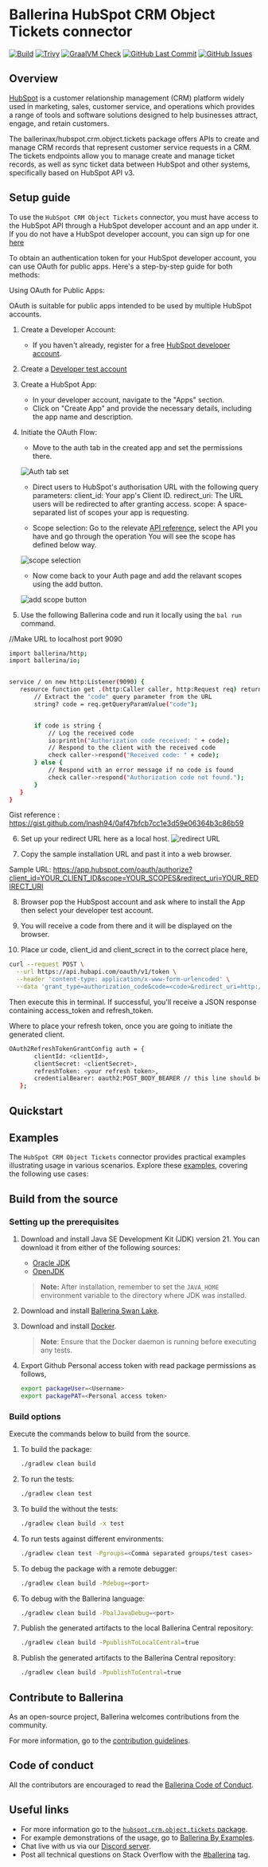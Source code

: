 # Ballerina HubSpot CRM Object Tickets connector

[![Build](https://github.com/ballerina-platform/module-ballerinax-hubspot.crm.object.tickets/actions/workflows/ci.yml/badge.svg)](https://github.com/ballerina-platform/module-ballerinax-hubspot.crm.object.tickets/actions/workflows/ci.yml)
[![Trivy](https://github.com/ballerina-platform/module-ballerinax-hubspot.crm.object.tickets/actions/workflows/trivy-scan.yml/badge.svg)](https://github.com/ballerina-platform/module-ballerinax-hubspot.crm.object.tickets/actions/workflows/trivy-scan.yml)
[![GraalVM Check](https://github.com/ballerina-platform/module-ballerinax-hubspot.crm.object.tickets/actions/workflows/build-with-bal-test-graalvm.yml/badge.svg)](https://github.com/ballerina-platform/module-ballerinax-hubspot.crm.object.tickets/actions/workflows/build-with-bal-test-graalvm.yml)
[![GitHub Last Commit](https://img.shields.io/github/last-commit/ballerina-platform/module-ballerinax-hubspot.crm.object.tickets.svg)](https://github.com/ballerina-platform/module-ballerinax-hubspot.crm.object.tickets/commits/master)
[![GitHub Issues](https://img.shields.io/github/issues/ballerina-platform/ballerina-library/module/hubspot.crm.object.tickets.svg?label=Open%20Issues)](https://github.com/ballerina-platform/ballerina-library/labels/module%hubspot.crm.object.tickets)

## Overview

[//]: # (TODO: Add overview mentioning the purpose of the module, supported REST API versions, and other high-level details.)

[HubSpot](https://www.hubspot.com/our-story?_gl=1*1m7vzmd*_gcl_au*Njg4NDk3MzE4LjE3MzQ2NjYzMTk.*_ga*MTA3NDk2NDE4MC4xNzM0NDk5Njkx*_ga_LXTM6CQ0XK*MTczNDY2NjMxOS41LjEuMTczNDY2NjMyNS41NC4wLjA.*_fplc*cERXeW0zUkg1USUyRjhZTWNpcCUyQno5c3N6dEJmakNLeG5SJTJCUDQlMkZpR0xJbzlSMmlKMWdXMk1QNmd1NDluTzhIUUxVOGpTVFBac0x1OURSRnJuYTJzdnBYTE4wU3FVOHdGa2dUWUJQOVQxVlFKZlVOdVhRdHZYdlMlMkZTWUhhS0duZyUzRCUzRA..&_ga=2.223926171.1279200748.1734499691-1074964180.1734499691) is a customer relationship management (CRM) platform widely used in marketing, sales, customer service, and operations which provides a range of tools and software solutions designed to help businesses attract, engage, and retain customers. 

The ballerinax/hubspot.crm.object.tickets package offers APIs to create and manage CRM records that represent customer service requests in a CRM. The tickets endpoints allow you to manage create and manage ticket records, as well as sync ticket data between HubSpot and other systems, specifically based on HubSpot API v3.

## Setup guide

[//]: # (TODO: Add detailed steps to obtain credentials and configure the module.)
To use the `HubSpot CRM Object Tickets` connector, you must have access to the HubSpot API through a HubSpot developer account and an app under it. If you do not have a HubSpot developer account, you can sign up for one [here](https://developers.hubspot.com/get-started)

To obtain an authentication token for your HubSpot developer account, you can use OAuth for public apps. Here's a step-by-step guide for both methods:

Using OAuth for Public Apps:

OAuth is suitable for public apps intended to be used by multiple HubSpot accounts.

1. Create a Developer Account:
   * If you haven't already, register for a free [HubSpot developer account](https://developers.hubspot.com/get-started).

2. Create a [Developer test account](https://developers.hubspot.com/beta-docs/getting-started/account-types#developer-test-accounts)

3. Create a HubSpot App:
   * In your developer account, navigate to the "Apps" section.
   * Click on "Create App" and provide the necessary details, including the app name and description.

4. Initiate the OAuth Flow:
   * Move to the auth tab in the created app and set the permissions there.

   ![Auth tab set](./docs/setup/resources/auth.png)

   * Direct users to HubSpot's authorisation URL with the following query parameters:
client_id: Your app's Client ID.
redirect_uri: The URL users will be redirected to after granting access.
scope: A space-separated list of scopes your app is requesting.

   * Scope selection: 
Go to the relevate [API reference](https://developers.hubspot.com/beta-docs/reference/api),  select the API  you have  and go through the operation
You will see the scope has defined below way.

   ![scope selection](./docs/setup/resources/scope_selection.png)
 
   * Now come back to your Auth page and add the relavant scopes using the add button.

   ![add scope button](./docs/setup/resources/my_scope_selection.png)

5. Use the following Ballerina code and run it locally using the `bal run` command.

//Make URL to localhost port 9090

``` bash
import ballerina/http;
import ballerina/io;


service / on new http:Listener(9090) {
   resource function get .(http:Caller caller, http:Request req) returns error? {
       // Extract the "code" query parameter from the URL
       string? code = req.getQueryParamValue("code");


       if code is string {
           // Log the received code
           io:println("Authorization code received: " + code);
           // Respond to the client with the received code
           check caller->respond("Received code: " + code);
       } else {
           // Respond with an error message if no code is found
           check caller->respond("Authorization code not found.");
       }
   }
}
```
Gist reference : 
https://gist.github.com/lnash94/0af47bfcb7cc1e3d59e06364b3c86b59

6. Set up your redirect URL here as a local host.
   ![redirect URL](./docs/setup/resources/redirect_url.png)   

7. Copy the sample installation URL and past it into a web browser.

Sample URL:
https://app.hubspot.com/oauth/authorize?client_id=YOUR_CLIENT_ID&scope=YOUR_SCOPES&redirect_uri=YOUR_REDIRECT_URI

8. Browser pop the HubSpost account and ask where to install the App then select your developer test account.

9. You will receive a code from there and it will be displayed on the browser.

10. Place ur code, client_id and client_screct  in to the correct place here,
```bash
curl --request POST \
  --url https://api.hubapi.com/oauth/v1/token \
  --header 'content-type: application/x-www-form-urlencoded' \
  --data 'grant_type=authorization_code&code=<code>&redirect_uri=http://localhost:9090&client_id=<client_id>&client_secret=<client_secret>'
```

Then execute this in terminal. If successful, you'll receive a JSON response containing access_token and refresh_token.

Where to place your refresh token, 
once you are going to initiate the generated client. 

```bash
OAuth2RefreshTokenGrantConfig auth = {
       clientId: <clientId>,
       clientSecret: <clientSecret>,
       refreshToken: <your refresh token>,
       credentialBearer: oauth2:POST_BODY_BEARER // this line should be added in to when you are going to create auth object.
   };
```


## Quickstart

[//]: # (TODO: Add a quickstart guide to demonstrate a basic functionality of the module, including sample code snippets.)

## Examples

The `HubSpot CRM Object Tickets` connector provides practical examples illustrating usage in various scenarios. Explore these [examples](https://github.com/module-ballerinax-hubspot.crm.object.tickets/tree/main/examples/), covering the following use cases:

[//]: # (TODO: Add examples)

## Build from the source

### Setting up the prerequisites

1. Download and install Java SE Development Kit (JDK) version 21. You can download it from either of the following sources:

    * [Oracle JDK](https://www.oracle.com/java/technologies/downloads/)
    * [OpenJDK](https://adoptium.net/)

   > **Note:** After installation, remember to set the `JAVA_HOME` environment variable to the directory where JDK was installed.

2. Download and install [Ballerina Swan Lake](https://ballerina.io/).

3. Download and install [Docker](https://www.docker.com/get-started).

   > **Note**: Ensure that the Docker daemon is running before executing any tests.

4. Export Github Personal access token with read package permissions as follows,

    ```bash
    export packageUser=<Username>
    export packagePAT=<Personal access token>
    ```

### Build options

Execute the commands below to build from the source.

1. To build the package:

   ```bash
   ./gradlew clean build
   ```

2. To run the tests:

   ```bash
   ./gradlew clean test
   ```

3. To build the without the tests:

   ```bash
   ./gradlew clean build -x test
   ```

4. To run tests against different environments:

   ```bash
   ./gradlew clean test -Pgroups=<Comma separated groups/test cases>
   ```

5. To debug the package with a remote debugger:

   ```bash
   ./gradlew clean build -Pdebug=<port>
   ```

6. To debug with the Ballerina language:

   ```bash
   ./gradlew clean build -PbalJavaDebug=<port>
   ```

7. Publish the generated artifacts to the local Ballerina Central repository:

    ```bash
    ./gradlew clean build -PpublishToLocalCentral=true
    ```

8. Publish the generated artifacts to the Ballerina Central repository:

   ```bash
   ./gradlew clean build -PpublishToCentral=true
   ```

## Contribute to Ballerina

As an open-source project, Ballerina welcomes contributions from the community.

For more information, go to the [contribution guidelines](https://github.com/ballerina-platform/ballerina-lang/blob/master/CONTRIBUTING.md).

## Code of conduct

All the contributors are encouraged to read the [Ballerina Code of Conduct](https://ballerina.io/code-of-conduct).

## Useful links

* For more information go to the [`hubspot.crm.object.tickets` package](https://central.ballerina.io/ballerinax/hubspot.crm.object.tickets/latest).
* For example demonstrations of the usage, go to [Ballerina By Examples](https://ballerina.io/learn/by-example/).
* Chat live with us via our [Discord server](https://discord.gg/ballerinalang).
* Post all technical questions on Stack Overflow with the [#ballerina](https://stackoverflow.com/questions/tagged/ballerina) tag.
